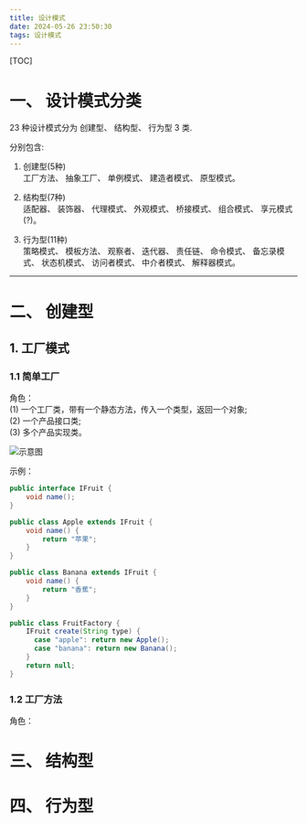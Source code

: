 ```yaml
---
title: 设计模式
date: 2024-05-26 23:50:30
tags: 设计模式
---
```



[TOC]



# 一、 设计模式分类

23 种设计模式分为 创建型、 结构型、 行为型 3 类.

分别包含:

1. 创建型(5种)  
工厂方法、 抽象工厂、 单例模式、 建造者模式、 原型模式。

2. 结构型(7种)  
适配器、 装饰器、 代理模式、 外观模式、 桥接模式、 组合模式、 享元模式(?)。

3. 行为型(11种)  
策略模式、 模板方法、 观察者、 迭代器、 责任链、 命令模式、 备忘录模式、 状态机模式、 访问者模式、 中介者模式、 解释器模式。

---


# 二、 创建型

## 1. 工厂模式
### 1.1 简单工厂
角色：  
(1) 一个工厂类，带有一个静态方法，传入一个类型，返回一个对象;  
(2) 一个产品接口类;  
(3) 多个产品实现类。

![示意图](./Factory-1.png)

示例：
```Java
public interface IFruit {
    void name();
}

public class Apple extends IFruit {
    void name() {
        return "苹果";
    }
}

public class Banana extends IFruit {
    void name() {
        return "香蕉";
    }
}

public class FruitFactory {
    IFruit create(String type) {
      case "apple": return new Apple();
      case "banana": return new Banana();
    }
    return null;
}
```


### 1.2 工厂方法
角色：

# 三、 结构型

# 四、 行为型
